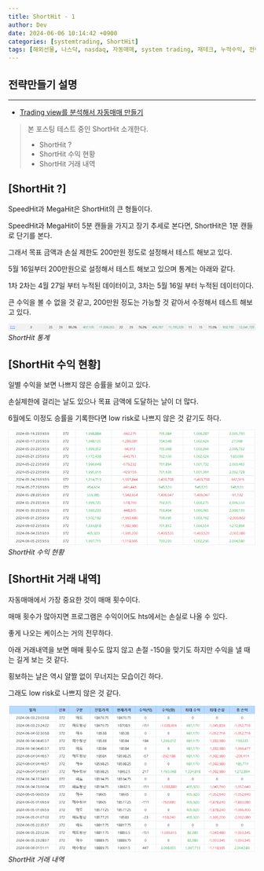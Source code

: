 ```yaml
---
title: ShortHit - 1
author: Dev
date: 2024-06-06 10:14:42 +0900
categories: [systemtrading, ShortHit]
tags: [해외선물, 나스닥, nasdaq, 자동매매, system trading, 재테크, 누적수익, 전략, tradingview]
---
```

## 전략만들기 설명
---
- [Trading view를 분석해서 자동매매 만들기](/posts/nasdaq-strategy-short-hit1/)


> 본 포스팅 테스트 중인 ShortHit 소개한다.
> - ShortHit ?
> - ShortHit 수익 현황
> - ShortHit 거래 내역

## [ShortHit ?]

SpeedHit과 MegaHit은 ShortHit의 큰 형들이다.

SpeedHit과 MegaHit이 5분 캔들을 가지고 장기 추세로 본다면, ShortHit은 1분 캔들로 단기를 본다.

그래서 목표 금액과 손실 제한도 200만원 정도로 설정해서 테스트 해보고 있다.

5월 16일부터 200만원으로 설정해서 테스트 해보고 있으며 통계는 아래와 같다.

1차 2차는 4월 27일 부터 누적된 데이터이고, 3차는 5월 16일 부터 누적된 데이터이다.

큰 수익을 볼 수 없을 것 같고, 200만원 정도는 가능할 것 같아서 수정해서 테스트 해보고 있다.

![img](/assets/img/2024-06-06/2024-06-06-001-shorthit-1.png)*ShortHit  통계*


## [ShortHit 수익 현황]

일별 수익을 보면 나쁘지 않은 승률을 보이고 있다. 

손실제한에 걸리는 날도 있으나 목표 금액에 도달하는 날이 더 많다.

6월에도 이정도 승률을 기록한다면 low risk로 나쁘지 않은 것 같기도 하다.

![img](/assets/img/2024-06-06/2024-06-06-001-shorthit-2.png)*ShortHit 수익 현황*

## [ShortHit 거래 내역]

자동매매에서 가장 중요한 것이 매매 횟수이다.

매매 횟수가 많아지면 프로그램은 수익이어도 hts에서는 손실로 나올 수 있다.

좋게 나오는 케이스는 거의 전무하다.

아래 거래내역을 보면 매매 횟수도 많지 않고 손절 -150을 맞기도 하지만 수익을 낼 때는 길게 보는 것 같다.

횡보하는 날은 역시 얄짤 없이 무너지는 모습이긴 하다.

그래도 low risk로 나쁘지 않은 것 같다.

![img](/assets/img/2024-06-06/2024-06-06-001-shorthit-3.png)*ShortHit 거래 내역*

